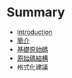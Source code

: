 # Summary

* [Introduction](README.md)
* [簡介](chapter1.md)
* [基礎原始碼](chapter2.md)
* [原始碼結構](chapter3.md)
* 格式化建議

